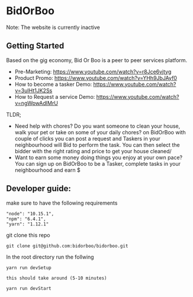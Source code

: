 # BidOrBoo

Note: The website is currently inactive

## Getting Started 

Based on the gig economy, Bid Or Boo is a peer to peer services platform.
- Pre-Marketing: https://www.youtube.com/watch?v=r8Jce6vjtyg
- Product Promo: https://www.youtube.com/watch?v=YHh9JbJAyf0 
- How to become a tasker Demo: https://www.youtube.com/watch?v=3uIHt1JK2Ss
- How to Request a service Demo: https://www.youtube.com/watch?v=ngWpwAdIMrU 

TLDR; 
- Need help with chores?  Do you want someone to clean your house, walk your pet or take on some of your daily chores? on BidOrBoo with couple of clicks you can post a request and Taskers in your neighbourhood will Bid to perform the task. You can then select the bidder with the right rating and price to get your house cleaned/ 
- Want to earn some money doing things you enjoy at your own pace? You can sign up on BidOrBoo to be a Tasker, complete tasks in your neighbourhood and earn $
  
 
## Developer guide:
 
make sure to have the following requirements

```
"node": "10.15.1",
"npm": "6.4.1",
"yarn": "1.12.1"
```

git clone this repo

```
git clone git@github.com:bidorboo/bidorboo.git
```

In the root directory run the follwing

```
yarn run devSetup

this should take around (5-10 minutes)

yarn run devStart
```

